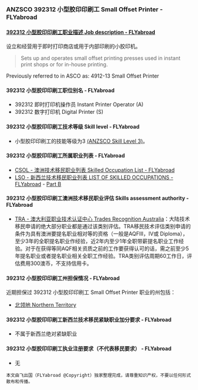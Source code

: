 ### ANZSCO 392312 小型胶印印刷工 Small Offset Printer - FLYabroad ###

#### [392312 小型胶印印刷工职业描述 Job description - FLYabroad](http://www.flyabroadvisa.com/anzsco/3923.html#392312)

设立和经营用于即时打印商店或用于内部印刷的小胶印机。

> Sets up and operates small offset printing presses used in instant print shops or for in-house printing.

Previously referred to in ASCO as:
4912-13 Small Offset Printer

#### 392312 小型胶印印刷工职位别名 - FLYabroad
 
- 392312	 即时打印机操作员 Instant Printer Operator (A)
- 392312 数字打印机 Digital Printer (S)

#### 392312 小型胶印印刷工技术等级 Skill level - FLYabroad

- 小型胶印印刷工的技能等级为3 [(ANZSCO Skill Level 3)](http://www.flyabroadvisa.com/anzsco/)。

#### 392312 小型胶印印刷工所属职业列表 - FLYabroad

- [CSOL - 澳洲技术移民职业列表 Skilled Occupation List - FLYabroad](http://www.flyabroadvisa.com/sol/)
- [LSO - 新西兰技术移民职业列表 LIST OF SKILLED OCCUPATIONS - FLYabroad](http://nz.flyabroadvisa.com/lso/) - [Part B](partb)

#### 392312 小型胶印印刷工澳洲技术移民职业评估 Skills assessment authority - FLYabroad

- [TRA - 澳大利亚职业技术认证中心 Trades Recognition Australia](http://www.flyabroadvisa.com/ass/tra.html)：大陆技术移民申请的绝大部分职业都是通过该类别评估。TRA移民技术评估类别申请的条件为具有澳洲要提名职业相对等的资格（一般是AQFIII，IV或 Diploma），至少3年的全职提名职业作经验，近2年内至少1年全职带薪提名职业工作经验。对于在获得等同AQF相关资质之前的工作要获得认可的话，需之前至少5年提名职业或者提名职业相关全职工作经验。TRA类别评估周期60工作日，评估费用300澳币，不支持信用卡。

#### 392312 小型胶印印刷工州担保情况 - FLYabroad

近期担保过 392312 小型胶印印刷工 Small Offset Printer 职业的州包括：

- [北领地 Northern Territory](http://www.flyabroadvisa.com/zdb/nt.html)

#### 392312 小型胶印印刷工新西兰技术移民紧缺职业加分要求 - FLYabroad

- 不属于新西兰绝对紧缺职业

#### 392312 小型胶印印刷工执业注册要求（不代表移民要求） - FLYabroad

- 无

`本文由飞出国（FLYabroad @Copyright）独家整理完成，请尊重知识产权，不要以任何形式散布和传播。`